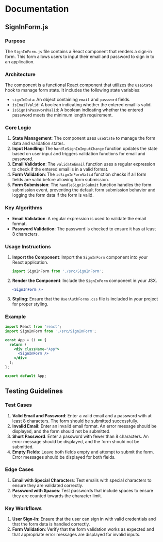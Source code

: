 # Documentation

## SignInForm.js

### Purpose
The `SignInForm.js` file contains a React component that renders a sign-in form. This form allows users to input their email and password to sign in to an application.

### Architecture
The component is a functional React component that utilizes the `useState` hook to manage form state. It includes the following state variables:
- `signInData`: An object containing `email` and `password` fields.
- `isEmailValid`: A boolean indicating whether the entered email is valid.
- `isSignInPasswordValid`: A boolean indicating whether the entered password meets the minimum length requirement.

### Core Logic
1. **State Management**: The component uses `useState` to manage the form data and validation states.
2. **Input Handling**: The `handleSignInInputChange` function updates the state based on user input and triggers validation functions for email and password.
3. **Email Validation**: The `validateEmail` function uses a regular expression to check if the entered email is in a valid format.
4. **Form Validation**: The `isSignInFormValid` function checks if all form fields are valid before allowing form submission.
5. **Form Submission**: The `handleSignInSubmit` function handles the form submission event, preventing the default form submission behavior and logging the form data if the form is valid.

### Key Algorithms
- **Email Validation**: A regular expression is used to validate the email format.
- **Password Validation**: The password is checked to ensure it has at least 8 characters.

### Usage Instructions
1. **Import the Component**: Import the `SignInForm` component into your React application.
   ```javascript
   import SignInForm from './src/SignInForm';
   ```
2. **Render the Component**: Include the `SignInForm` component in your JSX.
   ```jsx
   <SignInForm />
   ```
3. **Styling**: Ensure that the `UserAuthForms.css` file is included in your project for proper styling.

### Example
```jsx
import React from 'react';
import SignInForm from './src/SignInForm';

const App = () => {
  return (
    <div className="App">
      <SignInForm />
    </div>
  );
};

export default App;
```

## Testing Guidelines

### Test Cases
1. **Valid Email and Password**: Enter a valid email and a password with at least 8 characters. The form should be submitted successfully.
2. **Invalid Email**: Enter an invalid email format. An error message should be displayed, and the form should not be submitted.
3. **Short Password**: Enter a password with fewer than 8 characters. An error message should be displayed, and the form should not be submitted.
4. **Empty Fields**: Leave both fields empty and attempt to submit the form. Error messages should be displayed for both fields.

### Edge Cases
1. **Email with Special Characters**: Test emails with special characters to ensure they are validated correctly.
2. **Password with Spaces**: Test passwords that include spaces to ensure they are counted towards the character limit.

### Key Workflows
1. **User Sign-In**: Ensure that the user can sign in with valid credentials and that the form data is handled correctly.
2. **Form Validation**: Verify that the form validation works as expected and that appropriate error messages are displayed for invalid inputs.
